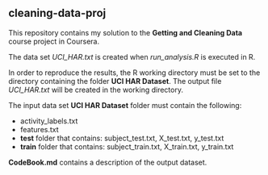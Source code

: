 ## cleaning-data-proj

This repository contains my solution to the **Getting and Cleaning Data** course project in Coursera.

The data set *UCI\_HAR.txt* is created when *run\_analysis.R* is executed in R. 

In order to reproduce the results, the R working directory must be set to the  directory containing the folder **UCI HAR Dataset**. The output file *UCI\_HAR.txt* will be created in the working directory.

The input data set **UCI HAR Dataset** folder must contain the following:

* activity_labels.txt
* features.txt
* __test__ folder that contains: subject\_test.txt, X\_test.txt, y\_test.txt
* __train__ folder that contains: subject\_train.txt, X\_train.txt, y\_train.txt

**CodeBook.md** contains a description of the output dataset.


